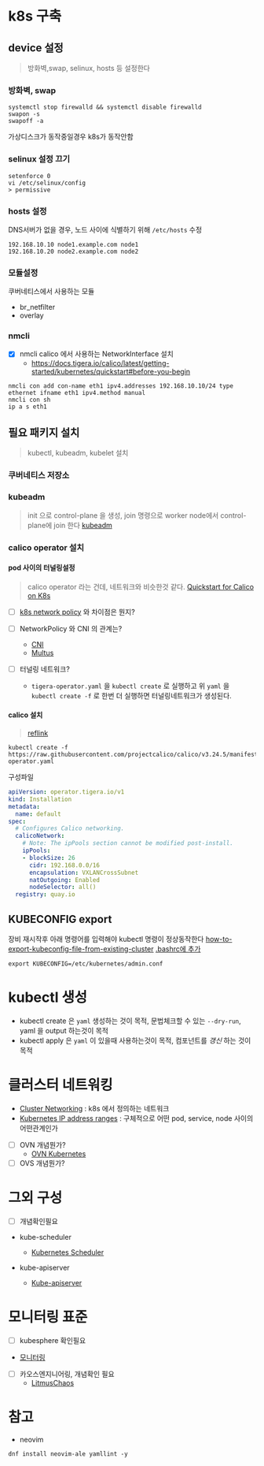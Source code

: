 
# k8s 구축
## device 설정
> 방화벽,swap, selinux, hosts 등 설정한다

### 방화벽, swap
```shell
systemctl stop firewalld && systemctl disable firewalld
swapon -s
swapoff -a
```
가상디스크가 동작중일경우 k8s가 동작안함

### selinux 설정 끄기
```shell
setenforce 0
vi /etc/selinux/config
> permissive
```

### hosts 설정
DNS서버가 없을 경우, 노드 사이에 식별하기 위해 `/etc/hosts` 수정
```shell
192.168.10.10 node1.example.com node1
192.168.10.20 node2.example.com node2
```

### 모듈설정
쿠버네티스에서 사용하는 모듈
- br_netfilter
- overlay

### nmcli
- [x] nmcli calico 에서 사용하는 NetworkInterface 설치
  - https://docs.tigera.io/calico/latest/getting-started/kubernetes/quickstart#before-you-begin
```shell
nmcli con add con-name eth1 ipv4.addresses 192.168.10.10/24 type ethernet ifname eth1 ipv4.method manual
nmcli con sh
ip a s eth1
```


## 필요 패키지 설치
> kubectl, kubeadm, kubelet 설치

### 쿠버네티스 저장소

### kubeadm
> init 으로 control-plane 을 생성, join 명령으로 worker node에서 control-plane에 join 한다
[kubeadm](https://kubernetes.io/docs/reference/setup-tools/kubeadm/)

### calico operator 설치

#### pod 사이의 터널링설정
> calico operator 라는 건데, 네트워크와 비슷한것 같다.
[Quickstart for Calico on K8s](https://docs.tigera.io/calico/latest/getting-started/kubernetes/quickstart)

- [ ] [k8s network policy](https://kubernetes.io/ko/docs/concepts/services-networking/network-policies/) 와 차이점은 뭔지?

- [ ] NetworkPolicy 와 CNI 의 관계는?
  - [CNI](https://github.com/containernetworking/cni?tab=readme-ov-file)
  - [Multus](https://github.com/k8snetworkplumbingwg/multus-cni)
- [ ] 터널링 네트워크?
  - `tigera-operator.yaml` 을 `kubectl create` 로 실행하고 위 `yaml` 을 `kubectl create -f` 로 한번 더 실행하면 터널링네트워크가 생성된다.

#### calico 설치
> [reflink](https://docs.tigera.io/calico/latest/getting-started/kubernetes/quickstart#install-calico)
```shell
kubectl create -f https://raw.githubusercontent.com/projectcalico/calico/v3.24.5/manifests/tigera-operator.yaml
```

구성파일
```yaml
apiVersion: operator.tigera.io/v1
kind: Installation
metadata:
  name: default
spec:
  # Configures Calico networking.
  calicoNetwork:
    # Note: The ipPools section cannot be modified post-install.
    ipPools:
    - blockSize: 26
      cidr: 192.168.0.0/16
      encapsulation: VXLANCrossSubnet
      natOutgoing: Enabled
      nodeSelector: all()
  registry: quay.io
```

## KUBECONFIG export
장비 재시작후 아래 명령어를 입력해야 kubectl 명령이 정상동작한다
[how-to-export-kubeconfig-file-from-existing-cluster](https://stackoverflow.com/questions/61829214/how-to-export-kubeconfig-file-from-existing-cluster)
[.bashrc에 추가](https://stackoverflow.com/a/67827381)
```shell
export KUBECONFIG=/etc/kubernetes/admin.conf 
```

# kubectl 생성
- kubectl create 은 `yaml` 생성하는 것이 목적, 문법체크할 수 있는 `--dry-run`, yaml 을 output 하는것이 목적
- kubectl apply 은 `yaml` 이 있을때 사용하는것이 목적, 컴포넌트를 *갱신* 하는 것이 목적


# 클러스터 네트워킹
- [Cluster Networking](https://kubernetes.io/docs/concepts/cluster-administration/networking/) : k8s 에서 정의하는 네트워크
- [Kubernetes IP address ranges](https://kubernetes.io/docs/concepts/cluster-administration/networking/#kubernetes-ip-address-ranges) : 구체적으로 어떤 pod, service, node 사이의 어떤관계인가
- [ ] OVN 개념뭔가?
  - [OVN Kubernetes](https://ovn-kubernetes.io/)
- [ ] OVS 개념뭔가?

# 그외 구성
- [ ] 개념확인필요
- kube-scheduler
  - [Kubernetes Scheduler](https://kubernetes.io/docs/concepts/scheduling-eviction/kube-scheduler/)

- kube-apiserver
  - [Kube-apiserver](https://kubernetes.io/docs/reference/command-line-tools-reference/kube-apiserver/)


# 모니터링 표준
- [ ] kubesphere 확인필요
- [모니터링](https://landscape.cncf.io/guide#observability-and-analysis--observability)
- [ ] 카오스엔지니어링, 개념확인 필요
  - [LitmusChaos](https://github.com/litmuschaos/litmus)

# 참고
- neovim
```shell
dnf install neovim-ale yamllint -y
```